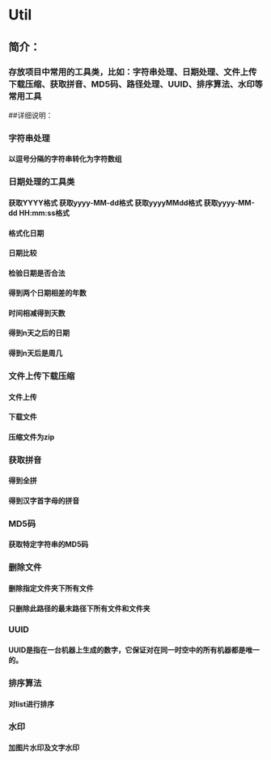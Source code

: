 # Util
## 简介：
### 存放项目中常用的工具类，比如：字符串处理、日期处理、文件上传下载压缩、获取拼音、MD5码、路径处理、UUID、排序算法、水印等常用工具

##详细说明：

### 字符串处理
#### 以逗号分隔的字符串转化为字符数组

### 日期处理的工具类
#### 获取YYYY格式 获取yyyy-MM-dd格式  获取yyyyMMdd格式  获取yyyy-MM-dd HH:mm:ss格式
#### 格式化日期
#### 日期比较
#### 检验日期是否合法
#### 得到两个日期相差的年数
#### 时间相减得到天数
#### 得到n天之后的日期
#### 得到n天后是周几

### 文件上传下载压缩
#### 文件上传
#### 下载文件
#### 压缩文件为zip

### 获取拼音
#### 得到全拼
#### 得到汉字首字母的拼音

### MD5码
#### 获取特定字符串的MD5码

### 删除文件
#### 删除指定文件夹下所有文件
#### 只删除此路径的最末路径下所有文件和文件夹

### UUID
#### UUID是指在一台机器上生成的数字，它保证对在同一时空中的所有机器都是唯一的。

### 排序算法
####  对list进行排序

### 水印
#### 加图片水印及文字水印